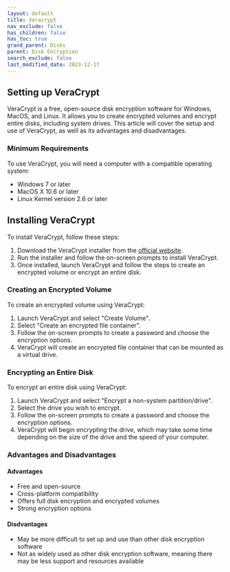 ```yaml
---
layout: default
title: Veracrypt
nav_exclude: false
has_children: false
has_toc: true
grand_parent: Disks
parent: Disk Encryption
search_exclude: false
last_modified_date: 2023-12-17
---
```

## Setting up VeraCrypt

VeraCrypt is a free, open-source disk encryption software for Windows, MacOS, and Linux. It allows you to create encrypted volumes and encrypt entire disks, including system drives. This article will cover the setup and use of VeraCrypt, as well as its advantages and disadvantages.

### Minimum Requirements

To use VeraCrypt, you will need a computer with a compatible operating system:

- Windows 7 or later
- MacOS X 10.6 or later
- Linux Kernel version 2.6 or later

## Installing VeraCrypt

To install VeraCrypt, follow these steps:

1. Download the VeraCrypt installer from the [official website](https://www.veracrypt.fr/en/Home.html).
2. Run the installer and follow the on-screen prompts to install VeraCrypt.
3. Once installed, launch VeraCrypt and follow the steps to create an encrypted volume or encrypt an entire disk.

### Creating an Encrypted Volume

To create an encrypted volume using VeraCrypt:

1. Launch VeraCrypt and select "Create Volume".
2. Select "Create an encrypted file container".
3. Follow the on-screen prompts to create a password and choose the encryption options.
4. VeraCrypt will create an encrypted file container that can be mounted as a virtual drive.

### Encrypting an Entire Disk

To encrypt an entire disk using VeraCrypt:

1. Launch VeraCrypt and select "Encrypt a non-system partition/drive".
2. Select the drive you wish to encrypt.
3. Follow the on-screen prompts to create a password and choose the encryption options.
4. VeraCrypt will begin encrypting the drive, which may take some time depending on the size of the drive and the speed of your computer.

### Advantages and Disadvantages

#### Advantages

- Free and open-source
- Cross-platform compatibility
- Offers full disk encryption and encrypted volumes
- Strong encryption options

#### Disdvantages

- May be more difficult to set up and use than other disk encryption software
- Not as widely used as other disk encryption software, meaning there may be less support and resources available